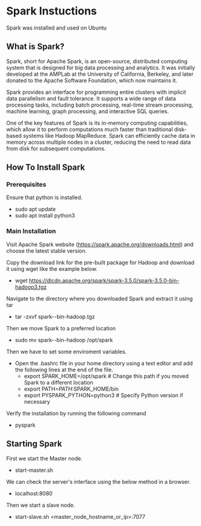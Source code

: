 # Spark Instuctions

Spark was installed and used on Ubuntu

## What is Spark?

Spark, short for Apache Spark, is an open-source, distributed computing system that is designed for big data processing and analytics. It was initially developed at the AMPLab at the University of California, Berkeley, and later donated to the Apache Software Foundation, which now maintains it.

Spark provides an interface for programming entire clusters with implicit data parallelism and fault tolerance. It supports a wide range of data processing tasks, including batch processing, real-time stream processing, machine learning, graph processing, and interactive SQL queries.

One of the key features of Spark is its in-memory computing capabilities, which allow it to perform computations much faster than traditional disk-based systems like Hadoop MapReduce. Spark can efficiently cache data in memory across multiple nodes in a cluster, reducing the need to read data from disk for subsequent computations.

## How To Install Spark

### Prerequisites

Ensure that python is installed.

* sudo apt update
* sudo apt install python3

### Main Installation

Visit Apache Spark website (https://spark.apache.org/downloads.html) and choose the latest stable version.

Copy the download link for the pre-built package for Hadoop and download it using wget like the example below. 

* wget https://dlcdn.apache.org/spark/spark-3.5.0/spark-3.5.0-bin-hadoop3.tgz

Navigate to the directory where you downloaded Spark and extract it using tar

* tar -zxvf spark-<version>-bin-hadoop<version>.tgz

Then we move Spark to a preferred location

* sudo mv spark-<version>-bin-hadoop<version> /opt/spark

Then we have to set some enviroment variables. 

* Open the .bashrc file in your home directory using a text editor and add the following lines at the end of the file. 
    * export SPARK_HOME=/opt/spark   # Change this path if you moved Spark to a different location
    * export PATH=$PATH:$SPARK_HOME/bin
    * export PYSPARK_PYTHON=python3   # Specify Python version if necessary

Verify the installation by running the following command
* pyspark

## Starting Spark
First we start the Master node.
* start-master.sh

We can check the server's interface using the below method in a browser. 
* localhost:8080

Then we start a slave node. 
* start-slave.sh <master_node_hostname_or_ip>:7077


